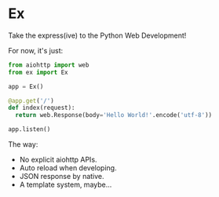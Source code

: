 # Ex
Take the express(ive) to the Python Web Development!

For now, it's just:

```python
from aiohttp import web
from ex import Ex

app = Ex()

@app.get('/')
def index(request):
  return web.Response(body='Hello World!'.encode('utf-8'))

app.listen()
```

The way:
* No explicit aiohttp APIs.
* Auto reload when developing.
* JSON response by native.
* A template system, maybe...
